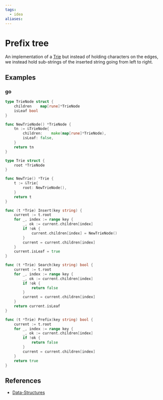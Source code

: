 ```yaml
---
tags:
  - idea
aliases:
---
```


# Prefix tree

An implementation of a [Trie](Trie.md) but instead of holding characters on the edges, we instead hold sub-strings of the inserted string going from left to right.

## Examples

### go

```go
type TrieNode struct {
	children    map[rune]*TrieNode
	isLeaf bool
}

func NewTrieNode() *TrieNode {
	tn := &TrieNode{
		children:    make(map[rune]*TrieNode),
		isLeaf: false,
	}
	return tn
}

type Trie struct {
	root *TrieNode
}

func NewTrie() *Trie {
	t := &Trie{
		root: NewTrieNode(),
	}
	return t
}

func (t *Trie) Insert(key string) {
	current := t.root
	for _, index := range key {
		_, ok := current.children[index]
		if !ok {
			current.children[index] = NewTrieNode()
		}
		current = current.children[index]
	}
	current.isLeaf = true
}

func (t *Trie) Search(key string) bool {
	current := t.root
	for _, index := range key {
		_, ok := current.children[index]
		if !ok {
			return false
		}
		current = current.children[index]
	}
	return current.isLeaf
}

func (t *Trie) Prefix(key string) bool {
	current := t.root
	for _, index := range key {
		_, ok := current.children[index]
		if !ok {
			return false
		}
		current = current.children[index]
	}
	return true
}
```

## References

- [Data-Structures](Data-Structures.md)

